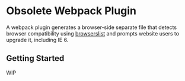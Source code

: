 # Obsolete Webpack Plugin

A webpack plugin generates a browser-side separate file that detects browser compatibility using [browserslist](https://github.com/browserslist/browserslist) and prompts website users to upgrade it, including IE 6.

## Getting Started

WIP